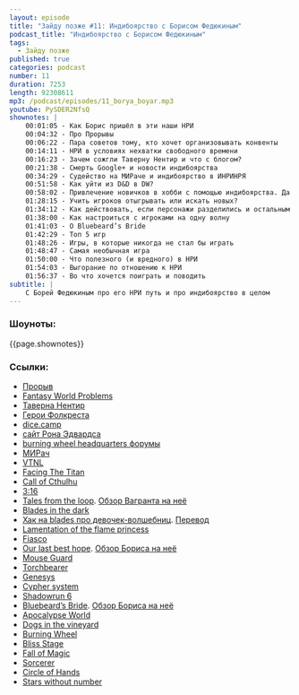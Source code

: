 ```yaml
---
layout: episode
title: "Зайду позже #11: Индибоярство с Борисом Федюкиным"
podcast_title: "Индибоярство с Борисом Федюкиным"
tags:
  - Зайду позже
published: true
categories: podcast
number: 11
duration: 7253
length: 92308611
mp3: /podcast/episodes/11_borya_boyar.mp3
youtube: PySDER2NfsQ
shownotes: |
    00:01:05 - Как Борис пришёл в эти наши НРИ
    00:04:32 - Про Прорывы
    00:06:22 - Пара советов тому, кто хочет организовывать конвенты
    00:14:11 - НРИ в условиях нехватки свободного времени
    00:16:23 - Зачем сожгли Таверну Нентир и что с блогом?
    00:21:38 - Смерть Google+ и новости индибоярства
    00:34:29 - Судейство на МИРаче и индибоярство в ИНРИНРЯ
    00:51:58 - Как уйти из D&D в DW?
    00:58:02 - Привлечение новичков в хобби с помощью индибоярства. Да и вообще про индибоярство
    01:28:15 - Учить игроков отыгрывать или искать новых?
    01:34:12 - Как действовать, если персонажи разделились и остальным скучно?
    01:38:00 - Как настроиться с игроками на одну волну
    01:41:03 - О Bluebeard’s Bride
    01:42:29 - Топ 5 игр
    01:48:26 - Игры, в которые никогда не стал бы играть
    01:48:47 - Самая необычная игра
    01:50:00 - Что полезного (и вредного) в НРИ
    01:54:03 - Выгорание по отношению к НРИ
    01:56:37 - Во что хочется поиграть и поводить
subtitle: |
    С Борей Федюкиным про его НРИ путь и про индибоярство в целом
---
```

### Шоуноты:
{{page.shownotes}}

### Ссылки:
- [Прорыв](https://vk.com/proryv63)
- [Fantasy World Problems](https://vk.com/fantasyworldproblems)
- [Таверна Нентир](https://www.youtube.com/playlist?list=PL82_MqvS3fBAsoeKt5FYi7Xl-V7Lk7Nk-)
- [Герои Фолкреста](https://vk.com/heroesoffallcrest)
- [dice.camp](https://dice.camp/)
- [сайт Рона Эдвардса](http://adept-press.com)
- [burning wheel headquarters форумы](https://forums.burningwheel.com)
- [МИРач](https://vk.com/miright)
- [VTNL](https://vtnl.ru/)
- [Facing The Titan](https://www.kickstarter.com/projects/gulix/facing-the-titan)
- [Call of Cthulhu](https://www.chaosium.com/call-of-cthulhu-rpg/)
- [3:16](http://gregorhutton.com/boxninja/threesixteen/)
- [Tales from the loop](https://www.modiphius.net/products/tales-from-the-loop-rpg-rulebook). [Обзор Вагранта на неё](https://lockedroom.ru/post/159901404141/tales-from-the-loop)
- [Blades in the dark](https://www.evilhat.com/home/blades-in-the-dark/)
- [Хак на blades про девочек-волшебниц](https://docs.google.com/document/d/1YfRgfikrlzLL_cwIbVuGyh766mUxM_e6ITFuMlPkXfg/edit). [Перевод](https://drive.google.com/file/d/1Prwo6YWtqUkMMfBOsgUHEAdasyHN1f1D/view)
- [Lamentation of the flame princess](http://www.lotfp.com/RPG/)
- [Fiasсo](https://bullypulpitgames.com/games/fiasco/)
- [Our last best hope](https://www.magpiegames.com/our-last-best-hope/). [Обзор Бориса на неё](https://vk.com/wall-108743851_614)
- [Mouse Guard](http://www.mouseguard.net/book/role-playing-game/)
- [Torchbearer](https://www.torchbearerrpg.com/)
- [Genesys](https://www.fantasyflightgames.com/en/products/genesys/)
- [Cypher system](http://cypher-system.com/)
- [Shadowrun 6](https://www.catalystgamelabs.com/2019/05/01/shadowrun-sixth-world-an-all-new-edition-of-cyberpunk-fantasy/)
- [Bluebeard’s Bride](https://www.magpiegames.com/bluebeards-bride/). [Обзор Бориса на неё](https://vk.com/wall-108743851_723)
- [Apocalypse World](http://apocalypse-world.com/)
- [Dogs in the vineyard](https://en.wikipedia.org/wiki/Dogs_in_the_Vineyard)
- [Burning Wheel](https://www.burningwheel.com/)
- [Bliss Stage](http://www.tao-games.com/bliss-stage/)
- [Fall of Magic](https://heartofthedeernicorn.com/product/fall-of-magic-scroll-edition/?v=f9308c5d0596)
- [Sorcerer](http://adept-press.com/games-fantasy-horror/sorcerer/)
- [Circle of Hands](http://adept-press.com/games-fantasy-horror/gray-magick/)
- [Stars without number](https://www.drivethrurpg.com/product/226996/Stars-Without-Number-Revised-Edition)
